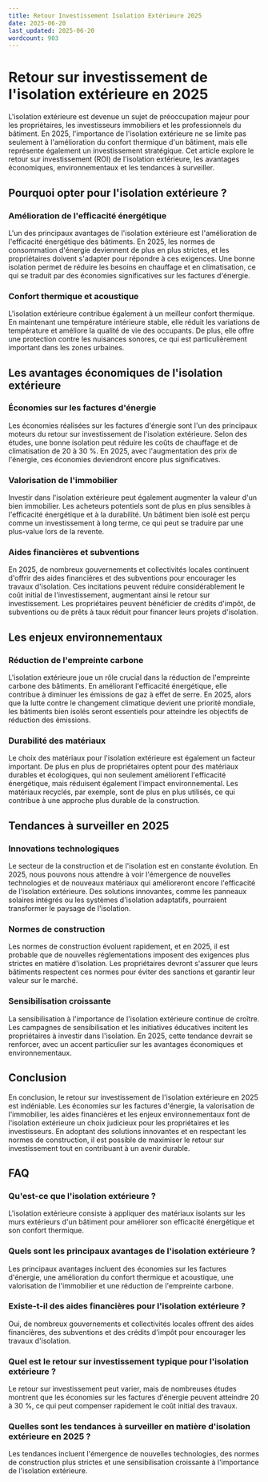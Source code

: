 ```yaml
---
title: Retour Investissement Isolation Extérieure 2025
date: 2025-06-20
last_updated: 2025-06-20
wordcount: 903
---
```


# Retour sur investissement de l'isolation extérieure en 2025

L'isolation extérieure est devenue un sujet de préoccupation majeur pour les propriétaires, les investisseurs immobiliers et les professionnels du bâtiment. En 2025, l'importance de l'isolation extérieure ne se limite pas seulement à l'amélioration du confort thermique d'un bâtiment, mais elle représente également un investissement stratégique. Cet article explore le retour sur investissement (ROI) de l'isolation extérieure, les avantages économiques, environnementaux et les tendances à surveiller.

## Pourquoi opter pour l'isolation extérieure ?

### Amélioration de l'efficacité énergétique

L'un des principaux avantages de l'isolation extérieure est l'amélioration de l'efficacité énergétique des bâtiments. En 2025, les normes de consommation d'énergie deviennent de plus en plus strictes, et les propriétaires doivent s'adapter pour répondre à ces exigences. Une bonne isolation permet de réduire les besoins en chauffage et en climatisation, ce qui se traduit par des économies significatives sur les factures d'énergie.

### Confort thermique et acoustique

L'isolation extérieure contribue également à un meilleur confort thermique. En maintenant une température intérieure stable, elle réduit les variations de température et améliore la qualité de vie des occupants. De plus, elle offre une protection contre les nuisances sonores, ce qui est particulièrement important dans les zones urbaines.

## Les avantages économiques de l'isolation extérieure

### Économies sur les factures d'énergie

Les économies réalisées sur les factures d'énergie sont l'un des principaux moteurs du retour sur investissement de l'isolation extérieure. Selon des études, une bonne isolation peut réduire les coûts de chauffage et de climatisation de 20 à 30 %. En 2025, avec l'augmentation des prix de l'énergie, ces économies deviendront encore plus significatives.

### Valorisation de l'immobilier

Investir dans l'isolation extérieure peut également augmenter la valeur d'un bien immobilier. Les acheteurs potentiels sont de plus en plus sensibles à l'efficacité énergétique et à la durabilité. Un bâtiment bien isolé est perçu comme un investissement à long terme, ce qui peut se traduire par une plus-value lors de la revente.

### Aides financières et subventions

En 2025, de nombreux gouvernements et collectivités locales continuent d'offrir des aides financières et des subventions pour encourager les travaux d'isolation. Ces incitations peuvent réduire considérablement le coût initial de l'investissement, augmentant ainsi le retour sur investissement. Les propriétaires peuvent bénéficier de crédits d'impôt, de subventions ou de prêts à taux réduit pour financer leurs projets d'isolation.

## Les enjeux environnementaux

### Réduction de l'empreinte carbone

L'isolation extérieure joue un rôle crucial dans la réduction de l'empreinte carbone des bâtiments. En améliorant l'efficacité énergétique, elle contribue à diminuer les émissions de gaz à effet de serre. En 2025, alors que la lutte contre le changement climatique devient une priorité mondiale, les bâtiments bien isolés seront essentiels pour atteindre les objectifs de réduction des émissions.

### Durabilité des matériaux

Le choix des matériaux pour l'isolation extérieure est également un facteur important. De plus en plus de propriétaires optent pour des matériaux durables et écologiques, qui non seulement améliorent l'efficacité énergétique, mais réduisent également l'impact environnemental. Les matériaux recyclés, par exemple, sont de plus en plus utilisés, ce qui contribue à une approche plus durable de la construction.

## Tendances à surveiller en 2025

### Innovations technologiques

Le secteur de la construction et de l'isolation est en constante évolution. En 2025, nous pouvons nous attendre à voir l'émergence de nouvelles technologies et de nouveaux matériaux qui amélioreront encore l'efficacité de l'isolation extérieure. Des solutions innovantes, comme les panneaux solaires intégrés ou les systèmes d'isolation adaptatifs, pourraient transformer le paysage de l'isolation.

### Normes de construction

Les normes de construction évoluent rapidement, et en 2025, il est probable que de nouvelles réglementations imposent des exigences plus strictes en matière d'isolation. Les propriétaires devront s'assurer que leurs bâtiments respectent ces normes pour éviter des sanctions et garantir leur valeur sur le marché.

### Sensibilisation croissante

La sensibilisation à l'importance de l'isolation extérieure continue de croître. Les campagnes de sensibilisation et les initiatives éducatives incitent les propriétaires à investir dans l'isolation. En 2025, cette tendance devrait se renforcer, avec un accent particulier sur les avantages économiques et environnementaux.

## Conclusion

En conclusion, le retour sur investissement de l'isolation extérieure en 2025 est indéniable. Les économies sur les factures d'énergie, la valorisation de l'immobilier, les aides financières et les enjeux environnementaux font de l'isolation extérieure un choix judicieux pour les propriétaires et les investisseurs. En adoptant des solutions innovantes et en respectant les normes de construction, il est possible de maximiser le retour sur investissement tout en contribuant à un avenir durable.

## FAQ

### Qu'est-ce que l'isolation extérieure ?

L'isolation extérieure consiste à appliquer des matériaux isolants sur les murs extérieurs d'un bâtiment pour améliorer son efficacité énergétique et son confort thermique.

### Quels sont les principaux avantages de l'isolation extérieure ?

Les principaux avantages incluent des économies sur les factures d'énergie, une amélioration du confort thermique et acoustique, une valorisation de l'immobilier et une réduction de l'empreinte carbone.

### Existe-t-il des aides financières pour l'isolation extérieure ?

Oui, de nombreux gouvernements et collectivités locales offrent des aides financières, des subventions et des crédits d'impôt pour encourager les travaux d'isolation.

### Quel est le retour sur investissement typique pour l'isolation extérieure ?

Le retour sur investissement peut varier, mais de nombreuses études montrent que les économies sur les factures d'énergie peuvent atteindre 20 à 30 %, ce qui peut compenser rapidement le coût initial des travaux.

### Quelles sont les tendances à surveiller en matière d'isolation extérieure en 2025 ?

Les tendances incluent l'émergence de nouvelles technologies, des normes de construction plus strictes et une sensibilisation croissante à l'importance de l'isolation extérieure.